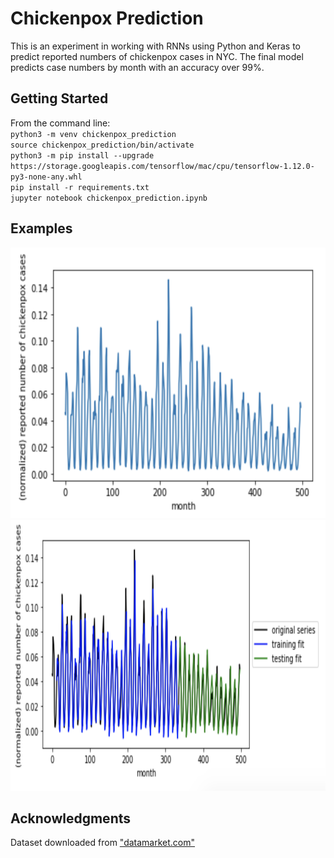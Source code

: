 # Chickenpox Prediction

This is an experiment in working with RNNs using Python and Keras to predict reported numbers of chickenpox cases in NYC. The final model predicts case numbers by month with an accuracy over 99%.

## Getting Started

From the command line:<br />
`python3 -m venv chickenpox_prediction`<br />
`source chickenpox_prediction/bin/activate`<br />
`python3 -m pip install --upgrade https://storage.googleapis.com/tensorflow/mac/cpu/tensorflow-1.12.0-py3-none-any.whl`<br />
`pip install -r requirements.txt`<br />
`jupyter notebook chickenpox_prediction.ipynb`

## Examples
<img src="https://github.com/mecarney/chickenpox_prediction/blob/master/dataset.png" height="433" title="Dataset"> <img src="https://github.com/mecarney/chickenpox_prediction/blob/master/prediction.png" height="433" title="Predictions">

## Acknowledgments
Dataset downloaded from <a href =" https://datamarket.com/data/set/22v7/monthly-reported-number-of-chickenpox-new-york-city-1931-1972#!ds=22v7&display=line">"datamarket.com"</a>
